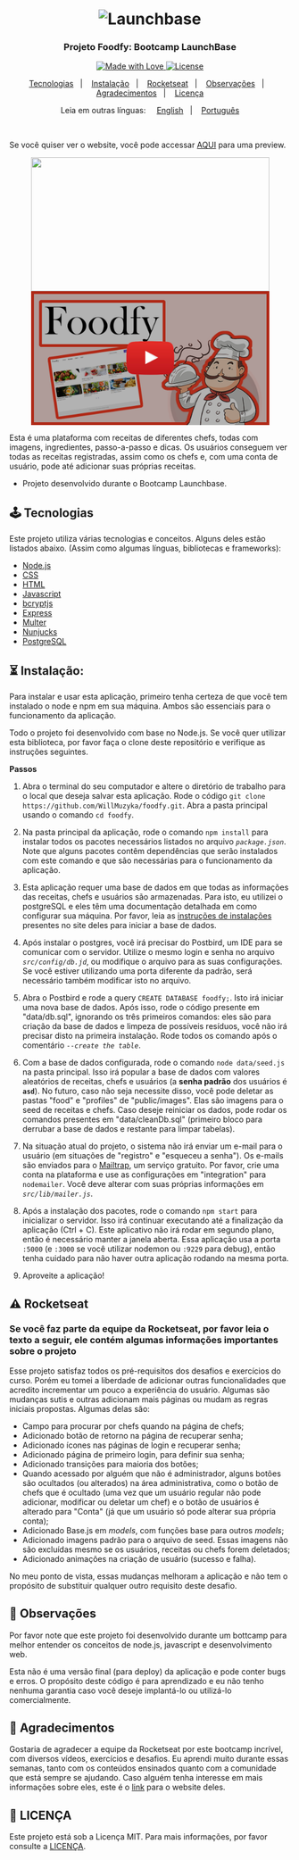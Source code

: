 <h1  align="center">
<img  alt="Launchbase"  src="https://storage.googleapis.com/golden-wind/bootcamp-launchbase/logo.png"  width="400px" />
</h1>
<h3  align="center">
Projeto Foodfy: Bootcamp LaunchBase
</h3>

<p  align="center">
<a  href="https://rocketseat.com.br">
<img  alt="Made with Love"  src="https://img.shields.io/badge/made%20with-love-%23F8952D">
</a>
<a  href="LICENSE">
<img  alt="License"  src="https://img.shields.io/badge/license-MIT-%23F8952D">
</a>
</p>

<p  align="center">
<a  href="#joystick-tecnologias">Tecnologias</a>&nbsp;&nbsp;&nbsp;|&nbsp;&nbsp;&nbsp;
<a  href="#hourglass_flowing_sand-instalação">Instalação</a>&nbsp;&nbsp;&nbsp;|&nbsp;&nbsp;&nbsp;
<a  href="#warning-rocketseat">Rocketseat</a>&nbsp;&nbsp;&nbsp;|&nbsp;&nbsp;&nbsp;
<a  href="#cop-observações">Observações</a>&nbsp;&nbsp;&nbsp;|&nbsp;&nbsp;&nbsp;
<a  href="#handshake-agradecimentos">Agradecimentos</a>&nbsp;&nbsp;&nbsp;|&nbsp;&nbsp;&nbsp;
<a  href="#memo-licença">Licença</a>
</p>

<p  align="center">
Leia em outras línguas:&nbsp&nbsp&nbsp&nbsp
<a  href="README.md">English</a>&nbsp;&nbsp;&nbsp;|&nbsp;&nbsp;&nbsp;
<a  href="README.ptBR.md">Português</a>
</p>
<br />

Se você quiser ver o website, você pode accessar [AQUI](https://foodfyteste.herokuapp.com/) para uma preview.

<div display="flex" flex-direction="row" align="center">
  <img src=".gitassets/Foodfy.gif" width="427" height="240" align="center"/>
  <a href="https://youtu.be/Y1F_ozr3I4A" target="blank">
    <img src=".gitassets/ThumbGit.png" width="427" height="240"align="center"/>
  </a>
</div>

Esta é uma plataforma com receitas de diferentes chefs, todas com imagens, ingredientes, passo-a-passo e dicas. Os usuários conseguem ver todas as receitas registradas, assim como os chefs e, com uma conta de usuário, pode até adicionar suas próprias receitas.

- Projeto desenvolvido durante o Bootcamp Launchbase.

## :joystick: Tecnologias
Este projeto utiliza várias tecnologias e conceitos. Alguns deles estão listados abaixo.
(Assim como algumas línguas, bibliotecas e frameworks):

* [Node.js](https://nodejs.org/)
* [CSS](https://developer.mozilla.org/docs/Web/CSS)
* [HTML](https://developer.mozilla.org/docs/Web/HTML)
* [Javascript](https://developer.mozilla.org/docs/Web/JavaScript)
* [bcryptjs](https://www.npmjs.com/package/bcryptjs)
* [Express](https://expressjs.com/)
* [Multer](https://github.com/expressjs/multer)
* [Nunjucks](https://mozilla.github.io/nunjucks/)
* [PostgreSQL](https://www.postgresql.org/)

## :hourglass_flowing_sand: Instalação:

Para instalar e usar esta aplicação, primeiro tenha certeza de que você tem instalado o node e npm em sua máquina. Ambos são essenciais para o funcionamento da aplicação.

Todo o projeto foi desenvolvido com base no Node.js. Se você quer utilizar esta biblioteca, por favor faça o clone deste repositório e verifique as instruções seguintes.

**Passos**

1. Abra o terminal do seu computador e altere o diretório de trabalho para o local que deseja salvar esta aplicação. Rode o código `git clone https://github.com/WillMuzyka/foodfy.git`. Abra a pasta principal usando o comando `cd foodfy`.

2. Na pasta principal da aplicação, rode o comando `npm install` para instalar todos os pacotes necessários listados no arquivo *`package.json`*. Note que alguns pacotes contêm dependências que serão instalados com este comando e que são necessárias para o funcionamento da aplicação.

3. Esta aplicação requer uma base de dados em que todas as informações das receitas, chefs e usuários são armazenadas. Para isto, eu utilizei o postgreSQL e eles têm uma documentação detalhada em como configurar sua máquina. Por favor, leia as [instruções de instalações](https://www.postgresql.org/docs/12/tutorial-install.html) presentes no site deles para iniciar a base de dados.

4. Após instalar o postgres, você irá precisar do Postbird, um IDE para se comunicar com o servidor. Utilize o mesmo login e senha no arquivo *`src/config/db.jd`*, ou modifique o arquivo para as suas configurações. Se você estiver utilizando uma porta diferente da padrão, será necessário também modificar isto no arquivo.

5. Abra o Postbird e rode a query `CREATE DATABASE foodfy;`. Isto irá iniciar uma nova base de dados. Após isso, rode o código presente em "data/db.sql", ignorando os três primeiros comandos: eles são para criação da base de dados e limpeza de possíveis resíduos, você não irá precisar disto na primeira instalação. Rode todos os comando após o comentário *`--create the table`*.

6. Com a base de dados configurada, rode o comando `node data/seed.js` na pasta principal. Isso irá popular a base de dados com valores aleatórios de receitas, chefs e usuários (a **senha padrão** dos usuários é **`asd`**). No futuro, caso não seja necessite disso, você pode deletar as pastas "food" e "profiles" de "public/images". Elas são imagens para o seed de receitas e chefs. Caso deseje reiniciar os dados, pode rodar os comandos presentes em "data/cleanDb.sql" (primeiro bloco para derrubar a base de dados e restante para limpar tabelas).

7. Na situação atual do projeto, o sistema não irá enviar um e-mail para o usuário (em situações de "registro" e "esqueceu a senha"). Os e-mails são enviados para o [Mailtrap](https://mailtrap.io/), um serviço gratuito. Por favor, crie uma conta na plataforma e use as configurações em "integration" para `nodemailer`. Você deve alterar com suas próprias informações em *`src/lib/mailer.js`*.

8. Após a instalação dos pacotes, rode o comando `npm start` para inicializar o servidor. Isso irá continuar executando até a finalização da aplicação (Ctrl + C). Este aplicativo não irá rodar em segundo plano, então é necessário manter a janela aberta. Essa aplicação usa a porta `:5000` (e `:3000` se você utilizar nodemon ou `:9229` para debug), então tenha cuidado para não haver outra aplicação rodando na mesma porta.

9. Aproveite a aplicação!

## :warning: Rocketseat
### Se você faz parte da equipe da Rocketseat, por favor leia o texto a seguir, ele contém algumas informações importantes sobre o projeto

Esse projeto satisfaz todos os pré-requisitos dos desafios e exercícios do curso. Porém eu tomei a liberdade de adicionar outras funcionalidades que acredito incrementar um pouco a experiência do usuário. Algumas são mudanças sutis e outras adicionam mais páginas ou mudam as regras iniciais propostas. Algumas delas são:

* Campo para procurar por chefs quando na página de chefs;
* Adicionado botão de retorno na página de recuperar senha;
* Adicionado ícones nas páginas de login e recuperar senha;
* Adicionado página de primeiro login, para definir sua senha;
* Adicionado transições para maioria dos botões;
* Quando acessado por alguém que não é administrador, alguns botões são ocultados (ou alterados) na área administrativa, como o botão de chefs que é ocultado (uma vez que um usuário regular não pode adicionar, modificar ou deletar um chef) e o botão de usuários é alterado para "Conta" (já que um usuário só pode alterar sua própria conta);
* Adicionado Base.js em *models*, com funções base para outros *models*;
* Adicionado imagens padrão para o arquivo de seed. Essas imagens não são excluídas mesmo se os usuários, receitas ou chefs forem deletados;
* Adicionado animações na criação de usuário (sucesso e falha).

No meu ponto de vista, essas mudanças melhoram a aplicação e não tem o propósito de substituir qualquer outro requisito deste desafio.

## :cop: Observações

Por favor note que este projeto foi desenvolvido durante um bottcamp para melhor entender os conceitos de node.js, javascript e desenvolvimento web.

Esta não é uma versão final (para deploy) da aplicação e pode conter bugs e erros. O propósito deste código é para aprendizado e eu não tenho nenhuma garantia caso você deseje implantá-lo ou utilizá-lo comercialmente.

## :handshake: Agradecimentos

Gostaria de agradecer a equipe da Rocketseat por este bootcamp incrível, com diversos vídeos, exercícios e desafios. Eu aprendi muito durante essas semanas, tanto com os conteúdos ensinados quanto com a comunidade que está sempre se ajudando. Caso alguém tenha interesse em mais informações sobre eles, este é o [link](https://rocketseat.com.br/) para o website deles.

## :memo: LICENÇA

Este projeto está sob a Licença MIT. Para mais informações, por favor consulte a [LICENÇA](LICENSE).
